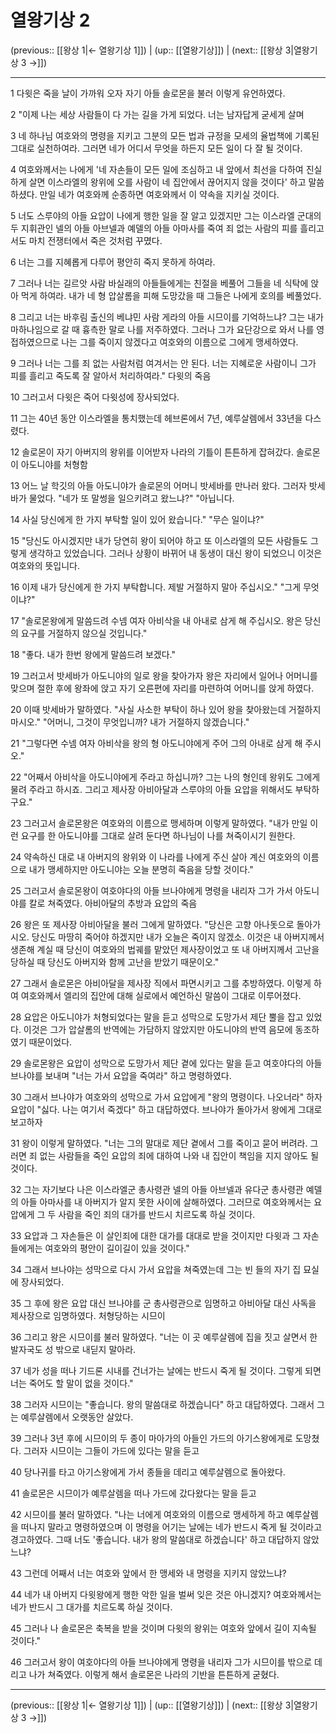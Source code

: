 # 열왕기상 2

(previous:: [[왕상 1|← 열왕기상 1]]) | (up:: [[열왕기상]]) | (next:: [[왕상 3|열왕기상 3 →]])

***




1 
다윗은 죽을 날이 가까워 오자 자기 아들 솔로몬을 불러 이렇게 유언하였다. 



2 
"이제 나는 세상 사람들이 다 가는 길을 가게 되었다. 너는 남자답게 굳세게 살며 



3 
네 하나님 여호와의 명령을 지키고 그분의 모든 법과 규정을 모세의 율법책에 기록된 그대로 실천하여라. 그러면 네가 어디서 무엇을 하든지 모든 일이 다 잘 될 것이다. 



4 
여호와께서는 나에게 '네 자손들이 모든 일에 조심하고 내 앞에서 최선을 다하여 진실하게 살면 이스라엘의 왕위에 오를 사람이 네 집안에서 끊어지지 않을 것이다' 하고 말씀하셨다. 만일 네가 여호와께 순종하면 여호와께서 이 약속을 지키실 것이다. 



5 
너도 스루야의 아들 요압이 나에게 행한 일을 잘 알고 있겠지만 그는 이스라엘 군대의 두 지휘관인 넬의 아들 아브넬과 예델의 아들 아마사를 죽여 죄 없는 사람의 피를 흘리고서도 마치 전쟁터에서 죽은 것처럼 꾸몄다. 



6 
너는 그를 지혜롭게 다루어 평안히 죽지 못하게 하여라. 



7 
그러나 너는 길르앗 사람 바실래의 아들들에게는 친절을 베풀어 그들을 네 식탁에 앉아 먹게 하여라. 내가 네 형 압살롬을 피해 도망갔을 때 그들은 나에게 호의를 베풀었다. 



8 
그리고 너는 바후림 출신의 베냐민 사람 게라의 아들 시므이를 기억하느냐? 그는 내가 마하나임으로 갈 때 흉측한 말로 나를 저주하였다. 그러나 그가 요단강으로 와서 나를 영접하였으므로 나는 그를 죽이지 않겠다고 여호와의 이름으로 그에게 맹세하였다. 



9 
그러나 너는 그를 죄 없는 사람처럼 여겨서는 안 된다. 너는 지혜로운 사람이니 그가 피를 흘리고 죽도록 잘 알아서 처리하여라." 다윗의 죽음 



10 
그러고서 다윗은 죽어 다윗성에 장사되었다. 



11 
그는 40년 동안 이스라엘을 통치했는데 헤브론에서 7년, 예루살렘에서 33년을 다스렸다. 



12 
솔로몬이 자기 아버지의 왕위를 이어받자 나라의 기틀이 튼튼하게 잡혀갔다. 솔로몬이 아도니야를 처형함 



13 
어느 날 학깃의 아들 아도니야가 솔로몬의 어머니 밧세바를 만나러 왔다. 그러자 밧세바가 물었다. "네가 또 말썽을 일으키려고 왔느냐?" "아닙니다. 



14 
사실 당신에게 한 가지 부탁할 일이 있어 왔습니다." "무슨 일이냐?" 



15 
"당신도 아시겠지만 내가 당연히 왕이 되어야 하고 또 이스라엘의 모든 사람들도 그렇게 생각하고 있었습니다. 그러나 상황이 바뀌어 내 동생이 대신 왕이 되었으니 이것은 여호와의 뜻입니다. 



16 
이제 내가 당신에게 한 가지 부탁합니다. 제발 거절하지 말아 주십시오." "그게 무엇이냐?" 



17 
"솔로몬왕에게 말씀드려 수넴 여자 아비삭을 내 아내로 삼게 해 주십시오. 왕은 당신의 요구를 거절하지 않으실 것입니다." 



18 
"좋다. 내가 한번 왕에게 말씀드려 보겠다." 



19 
그러고서 밧세바가 아도니야의 일로 왕을 찾아가자 왕은 자리에서 일어나 어머니를 맞으며 절한 후에 왕좌에 앉고 자기 오른편에 자리를 마련하여 어머니를 앉게 하였다. 



20 
이때 밧세바가 말하였다. "사실 사소한 부탁이 하나 있어 왕을 찾아왔는데 거절하지 마시오." "어머니, 그것이 무엇입니까? 내가 거절하지 않겠습니다." 



21 
"그렇다면 수넴 여자 아비삭을 왕의 형 아도니야에게 주어 그의 아내로 삼게 해 주시오." 



22 
"어째서 아비삭을 아도니야에게 주라고 하십니까? 그는 나의 형인데 왕위도 그에게 물려 주라고 하시죠. 그리고 제사장 아비아달과 스루야의 아들 요압을 위해서도 부탁하구요." 



23 
그러고서 솔로몬왕은 여호와의 이름으로 맹세하며 이렇게 말하였다. "내가 만일 이런 요구를 한 아도니야를 그대로 살려 둔다면 하나님이 나를 쳐죽이시기 원한다. 



24 
약속하신 대로 내 아버지의 왕위와 이 나라를 나에게 주신 살아 계신 여호와의 이름으로 내가 맹세하지만 아도니야는 오늘 분명히 죽음을 당할 것이다." 



25 
그러고서 솔로몬왕이 여호야다의 아들 브나야에게 명령을 내리자 그가 가서 아도니야를 칼로 쳐죽였다. 아비아달의 추방과 요압의 죽음 



26 
왕은 또 제사장 아비아달을 불러 그에게 말하였다. "당신은 고향 아나돗으로 돌아가시오. 당신도 마땅히 죽어야 하겠지만 내가 오늘은 죽이지 않겠소. 이것은 내 아버지께서 생존해 계실 때 당신이 여호와의 법궤를 맡았던 제사장이었고 또 내 아버지께서 고난을 당하실 때 당신도 아버지와 함께 고난을 받았기 때문이오." 



27 
그래서 솔로몬은 아비아달을 제사장 직에서 파면시키고 그를 추방하였다. 이렇게 하여 여호와께서 엘리의 집안에 대해 실로에서 예언하신 말씀이 그대로 이루어졌다. 



28 
요압은 아도니야가 처형되었다는 말을 듣고 성막으로 도망가서 제단 뿔을 잡고 있었다. 이것은 그가 압살롬의 반역에는 가담하지 않았지만 아도니야의 반역 음모에 동조하였기 때문이었다. 



29 
솔로몬왕은 요압이 성막으로 도망가서 제단 곁에 있다는 말을 듣고 여호야다의 아들 브나야를 보내며 "너는 가서 요압을 죽여라" 하고 명령하였다. 



30 
그래서 브나야가 여호와의 성막으로 가서 요압에게 "왕의 명령이다. 나오너라" 하자 요압이 "싫다. 나는 여기서 죽겠다" 하고 대답하였다. 브나야가 돌아가서 왕에게 그대로 보고하자 



31 
왕이 이렇게 말하였다. "너는 그의 말대로 제단 곁에서 그를 죽이고 묻어 버려라. 그러면 죄 없는 사람들을 죽인 요압의 죄에 대하여 나와 내 집안이 책임을 지지 않아도 될 것이다. 



32 
그는 자기보다 나은 이스라엘군 총사령관 넬의 아들 아브넬과 유다군 총사령관 예델의 아들 아마사를 내 아버지가 알지 못한 사이에 살해하였다. 그러므로 여호와께서는 요압에게 그 두 사람을 죽인 죄의 대가를 반드시 치르도록 하실 것이다. 



33 
요압과 그 자손들은 이 살인죄에 대한 대가를 대대로 받을 것이지만 다윗과 그 자손들에게는 여호와의 평안이 길이길이 있을 것이다." 



34 
그래서 브나야는 성막으로 다시 가서 요압을 쳐죽였는데 그는 빈 들의 자기 집 묘실에 장사되었다. 



35 
그 후에 왕은 요압 대신 브나야를 군 총사령관으로 임명하고 아비아달 대신 사독을 제사장으로 임명하였다. 처형당하는 시므이 



36 
그리고 왕은 시므이를 불러 말하였다. "너는 이 곳 예루살렘에 집을 짓고 살면서 한 발자국도 성 밖으로 내딛지 말아라. 



37 
네가 성을 떠나 기드론 시내를 건너가는 날에는 반드시 죽게 될 것이다. 그렇게 되면 너는 죽어도 할 말이 없을 것이다." 



38 
그러자 시므이는 "좋습니다. 왕의 말씀대로 하겠습니다" 하고 대답하였다. 그래서 그는 예루살렘에서 오랫동안 살았다. 



39 
그러나 3년 후에 시므이의 두 종이 마아가의 아들인 가드의 아기스왕에게로 도망쳤다. 그러자 시므이는 그들이 가드에 있다는 말을 듣고 



40 
당나귀를 타고 아기스왕에게 가서 종들을 데리고 예루살렘으로 돌아왔다. 



41 
솔로몬은 시므이가 예루살렘을 떠나 가드에 갔다왔다는 말을 듣고 



42 
시므이를 불러 말하였다. "나는 너에게 여호와의 이름으로 맹세하게 하고 예루살렘을 떠나지 말라고 명령하였으며 이 명령을 어기는 날에는 네가 반드시 죽게 될 것이라고 경고하였다. 그때 너도 '좋습니다. 내가 왕의 말씀대로 하겠습니다' 하고 대답하지 않았느냐? 



43 
그런데 어째서 너는 여호와 앞에서 한 맹세와 내 명령을 지키지 않았느냐? 



44 
네가 내 아버지 다윗왕에게 행한 악한 일을 벌써 잊은 것은 아니겠지? 여호와께서는 네가 반드시 그 대가를 치르도록 하실 것이다. 



45 
그러나 나 솔로몬은 축복을 받을 것이며 다윗의 왕위는 여호와 앞에서 길이 지속될 것이다." 



46 
그러고서 왕이 여호야다의 아들 브나야에게 명령을 내리자 그가 시므이를 밖으로 데리고 나가 쳐죽였다. 이렇게 해서 솔로몬은 나라의 기반을 튼튼하게 굳혔다.

***

(previous:: [[왕상 1|← 열왕기상 1]]) | (up:: [[열왕기상]]) | (next:: [[왕상 3|열왕기상 3 →]])
